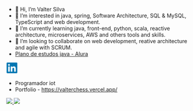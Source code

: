 - 👋 Hi, I’m Valter Silva
- 👀 I’m interested in java, spring, Software Architecture, SQL & MySQL, TypeScript and web development.
- 🌱 I’m currently learning java, front-end, python, scala, reactive architecture, microservices, AWS and others tools and skills.
- 💞️ I’m looking to collaborate on web development, reative architecture and agile with SCRUM.
- <a href="https://cursos.alura.com.br/minha-trilha-java-valter-silva-dev-1653425158757-p370806">Plano de estudos java - Alura</a>
 <div>
    <a href="https://www.linkedin.com/in/valter-silva-5a44b1171/">
      <img alt="linkedin__logo" height="30" width="30" src="https://raw.githubusercontent.com/devicons/devicon/master/icons/linkedin/linkedin-original.svg">
     </a>
 </a>
 </div>
 <ul>
   <li>Programador iot
   <li>Portfolio - <a href="https://valterchess.vercel.app"> https://valterchess.vercel.app/  </a>
  </ul>
<div>
  <a href="https://github.com/valterchess">
  <img height="160px" src="https://github-readme-stats.vercel.app/api?username=valterchess2&show_icons=true&theme=gotham&include_all_commits=true&count_private=true"/>  
  <img height="140em" src="https://github-readme-stats.vercel.app/api/top-langs/?username=valterchess2&layout=compact&langs_count=8&theme=gotham"/>
</div>
